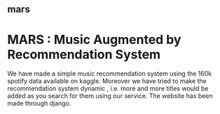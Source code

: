 ## mars
# MARS : Music Augmented by Recommendation System

We have made a simple music recommendation system using the 160k spotify data available on kaggle. Moreover we have tried to make the recommendation system dynamic , i.e. more and more titles would be added as you search for them using our service. The website has been made through django. 
